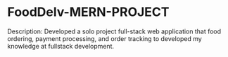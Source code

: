 # FoodDelv-MERN-PROJECT
Description: Developed a solo project full-stack web application that food ordering, payment  processing, and order tracking to developed my knowledge at fullstack development.
